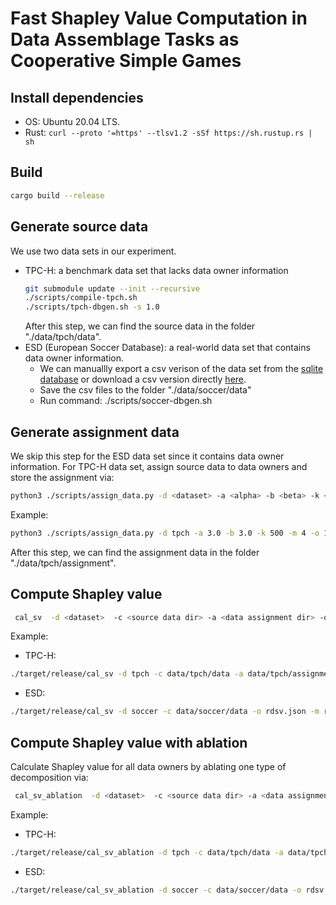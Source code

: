 # Fast Shapley Value Computation in Data Assemblage Tasks as Cooperative Simple Games

## Install dependencies
* OS: Ubuntu 20.04 LTS.
* Rust: `curl --proto '=https' --tlsv1.2 -sSf https://sh.rustup.rs | sh`

## Build

```bash
cargo build --release
```

## Generate source data
We use two data sets in our experiment.
- TPC-H: a benchmark data set that lacks data owner information
	```bash
	git submodule update --init --recursive
	./scripts/compile-tpch.sh
	./scripts/tpch-dbgen.sh -s 1.0
	```
	After this step, we can find the source data in the folder 	"./data/tpch/data".
- ESD (European Soccer Database): a real-world data set that contains data owner information. 
	- We can manuallly export a csv verison of the data set from the [sqlite database](https://www.kaggle.com/datasets/hugomathien/soccer) or download a csv version directly [here](https://www.kaggle.com/datasets/abdelrhmanragab/european-soccer-database).
	- Save the csv files to the folder "./data/soccer/data"
	- Run command: ./scripts/soccer-dbgen.sh 
## Generate assignment data
We skip this step for the ESD data set since it contains data owner information. 
For TPC-H data set, assign source data to data owners and store the assignment via:
```bash
python3 ./scripts/assign_data.py -d <dataset> -a <alpha> -b <beta> -k <number_of_data_owner> -m <max_copy> -o <equal owners> -r <equal records> -f <output dir>
```
Example:
```bash
python3 ./scripts/assign_data.py -d tpch -a 3.0 -b 3.0 -k 500 -m 4 -o 1 -r 1 -f ./data/tpch/assignment
```
After this step, we can find the assignment data in the folder "./data/tpch/assignment".

## Compute Shapley value
```bash
 cal_sv  -d <dataset>  -c <source data dir> -a <data assignment dir> -o <output file> -m <method>
```
Example:
- TPC-H: 
```bash
./target/release/cal_sv -d tpch -c data/tpch/data -a data/tpch/assignment -o rdsv.json -m rdsv
```
- ESD:
```bash
./target/release/cal_sv -d soccer -c data/soccer/data -o rdsv.json -m rdsv
```

## Compute Shapley value with ablation
Calculate Shapley value for all data owners by ablating one type of decomposition via:
```bash
 cal_sv_ablation  -d <dataset>  -c <source data dir> -a <data assignment dir> -o <output file> -m <method> --ablation <ablation_type>
```
Example:
- TPC-H: 
```bash
./target/release/cal_sv_ablation -d tpch -c data/tpch/data -a data/tpch/assignment -o rdsv.json -m rdsv --ablation no-horizontal
```
- ESD:
```bash
./target/release/cal_sv_ablation -d soccer -c data/soccer/data -o rdsv.json -m rdsv --ablation no-horizontal
```